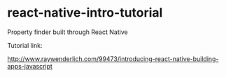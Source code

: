 # react-native-intro-tutorial
Property finder built through React Native

Tutorial link:



http://www.raywenderlich.com/99473/introducing-react-native-building-apps-javascript

